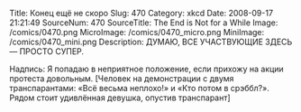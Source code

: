 Title: Конец ещё не скоро 
Slug: 470 
Category: xkcd 
Date: 2008-09-17 21:21:49 
SourceNum: 470 
SourceTitle: The End is Not for a While 
Image: /comics/0470.png 
MicroImage: /comics/0470_micro.png 
MiniImage: /comics/0470_mini.png 
Description: ДУМАЮ, ВСЕ УЧАСТВУЮЩИЕ ЗДЕСЬ — ПРОСТО СУПЕР. 

Надпись: Я попадаю в неприятное положение, если прихожу на акции протеста довольным.
[Человек на демонстрации с двумя транспарантами: «Всё весьма неплохо!» и «Кто потом в срэббл?». Рядом стоит удивлённая девушка, опустив транспарант]